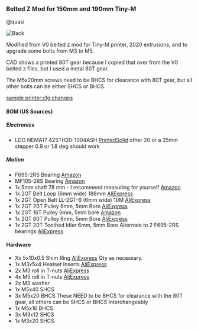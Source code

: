 ### Belted Z Mod for 150mm and 190mm Tiny-M

@quasi

![Back](https://github.com/gsl12/Tiny-M/blob/master/usermods/belted_z_mod_150mm/Images/CAD%20back.png)

Modified from V0 belted z mod for Tiny-M printer, 2020 extrusions, and to upgrade some bolts from M3 to M5.

CAD shows a printed 80T gear because I copied that over from the V0 belted z files, but I used a metal 80T gear.

The M5x20mm screws need to be BHCS for clearance with 80T gear, but all other bolts can be either SHCS or BHCS.

[sample printer.cfg changes](https://github.com/gsl12/Tiny-M/blob/master/usermods/belted_z_mod_150mm/beltedzstepper.cfg.txt)

#### BOM (US Sources)
##### Electronics	
- LDO NEMA17 42STH20-1004ASH	[PrintedSolid](https://www.printedsolid.com/collections/motors/products/ldo-nema-17-high-temp-voron-ldo-42sth20-1004ashvrn)  other 20 or a 25mm stepper 0.9 or 1.8 deg should work
##### Motion	
- F695-2RS Bearing [Amazon](https://www.amazon.com/F695-2RS-Bearing-5x13x4mm-Miniature-Bearings/dp/B07VMJLXLH)
- MF105-2RS Bearing			[Amazon](https://www.amazon.com/uxcell-MF105-2RS-Flanged-Bearing-5x10x4mm/dp/B08H27MFWF/ref=sr_1_1_sspa)
- 1x 5mm shaft	78 mm	- I recommend measuring for yourself	[Amazon](https://www.amazon.com/Sydien-100mm-Solid-Stainless-Airplane/dp/B083LDBTLD)
- 1x 2GT Belt Loop (6mm wide) 188mm			[AliExpress](https://www.aliexpress.com/item/4000397043382.html)
- 1x 2GT Open Belt LL-2GT-6 (6mm wide) 10M			[AliExpress](https://www.aliexpress.com/item/32853559638.html)
- 1x 2GT 20T Pulley 6mm, 5mm Bore			[AliExpress](https://www.aliexpress.com/item/32995102911.html)
- 1x 2GT 16T Pulley 6mm, 5mm bore			[Amazon](https://www.amazon.com/gp/product/B01IMPM44O)
- 1x 2GT 80T Pulley 6mm, 5mm Bore			[AliExpress](https://www.aliexpress.com/item/32782605159.html)
- 1x 2GT 20T Toothed Idler 6mm, 5mm Bore		Alternate to 2 F695-2RS bearings	[AliExpress](https://www.aliexpress.com/item/32726309946.html)
#### Hardware	
- Xx 5x10x0.5 Shim Ring			[AliExpress](https://www.aliexpress.com/item/32917948919.html) Qty as necessary.  
- 1x M3x5x4 Heatset Inserts		[AliExpress](https://www.aliexpress.com/item/4000232858343.html?spm=a2g0s.9042311.0.0.21164c4dGhWHhY)
- 2x M3 roll in T-nuts		[AliExpress](https://www.aliexpress.com/item/32805163712.html)
- 4x M5 roll in T-nuts			[AliExpress](https://www.aliexpress.com/item/32805163712.html)
- 2x M3 washer			
- 1x M5x40 SHCS			
- 3x M5x20 BHCS		These NEED to be BHCS for clearance with the 80T gear, all others can be SHCS or BHCS interchangeably	
- 1x M5x16 BHCS			
- 3x M3x12 SHCS			
- 1x M3x20 SHCS			
	

